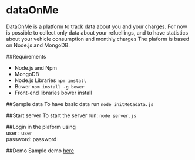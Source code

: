 # dataOnMe
DataOnMe is a platform to track data about you and your charges.
For now is possible to collect only data about your refuellings,
and to have statistics about your vehicle consumption and monthly charges
The plaform is based on Node.js and MongoDB.

##Requirements
* Node.js and Npm 
* MongoDB 
* Node.js Libraries  ```npm install ```
* Bower  ``` npm install -g bower ```
* Front-end libraries bower install

##Sample data
To have basic data run
```node initMetadata.js ```

##Start server
To start the server run:
```node server.js ```


##Login in the plaform using  
user    : user  
password: password

##Demo 
Sample demo [here](http://52.27.176.15/)
